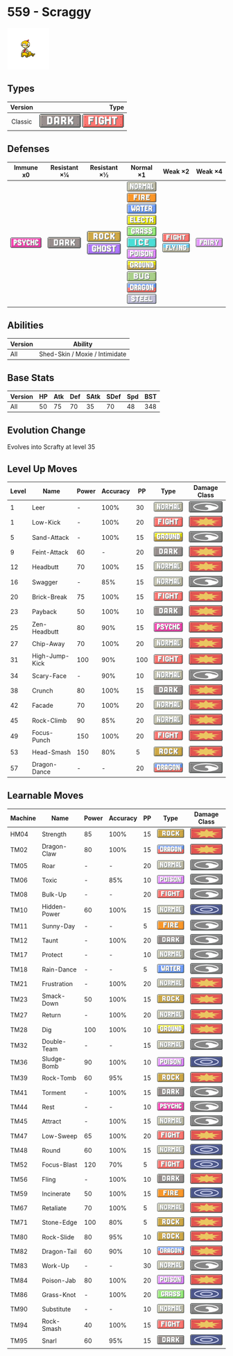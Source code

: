 # 559 - Scraggy

![scraggy](../img/pokemon/559.png)

## Types

| Version | Type                                                                  |
| :-----: | --------------------------------------------------------------------: |
| Classic | ![dark](../img/types/dark.png) ![fighting](../img/types/fighting.png) |

## Defenses

| Immune x0                            | Resistant ×¼                   | Resistant ×½                                                        | Normal ×1                                                                                                                                                                                                                                                                                                                                                                                                              | Weak ×2                                                                       | Weak ×4                          |
| ------------------------------------ | ------------------------------ | ------------------------------------------------------------------- | ---------------------------------------------------------------------------------------------------------------------------------------------------------------------------------------------------------------------------------------------------------------------------------------------------------------------------------------------------------------------------------------------------------------------- | ----------------------------------------------------------------------------- | -------------------------------- |
| ![psychic](../img/types/psychic.png) | ![dark](../img/types/dark.png) | ![rock](../img/types/rock.png)<br/>![ghost](../img/types/ghost.png) | ![normal](../img/types/normal.png)<br/>![fire](../img/types/fire.png)<br/>![water](../img/types/water.png)<br/>![electric](../img/types/electric.png)<br/>![grass](../img/types/grass.png)<br/>![ice](../img/types/ice.png)<br/>![poison](../img/types/poison.png)<br/>![ground](../img/types/ground.png)<br/>![bug](../img/types/bug.png)<br/>![dragon](../img/types/dragon.png)<br/>![steel](../img/types/steel.png) | ![fighting](../img/types/fighting.png)<br/>![flying](../img/types/flying.png) | ![fairy](../img/types/fairy.png) |

## Abilities

| Version | Ability                        |
| ------- | ------------------------------ |
| All     | Shed-Skin / Moxie / Intimidate |

## Base Stats

| Version | HP | Atk | Def | SAtk | SDef | Spd | BST |
| ------- | -- | --- | --- | ---- | ---- | --- | --- |
| All     | 50 | 75  | 70  | 35   | 70   | 48  | 348 |

## Evolution Change

Evolves into Scrafty at level 35

## Level Up Moves

| Level | Name           | Power | Accuracy | PP  | Type                                   | Damage Class                           |
| ----- | -------------- | ----- | -------- | --- | -------------------------------------- | -------------------------------------- |
| 1     | Leer           | -     | 100%     | 30  | ![normal](../img/types/normal.png)     | ![status](../img/types/status.png)     |
| 1     | Low-Kick       | -     | 100%     | 20  | ![fighting](../img/types/fighting.png) | ![physical](../img/types/physical.png) |
| 5     | Sand-Attack    | -     | 100%     | 15  | ![ground](../img/types/ground.png)     | ![status](../img/types/status.png)     |
| 9     | Feint-Attack   | 60    | -        | 20  | ![dark](../img/types/dark.png)         | ![physical](../img/types/physical.png) |
| 12    | Headbutt       | 70    | 100%     | 15  | ![normal](../img/types/normal.png)     | ![physical](../img/types/physical.png) |
| 16    | Swagger        | -     | 85%      | 15  | ![normal](../img/types/normal.png)     | ![status](../img/types/status.png)     |
| 20    | Brick-Break    | 75    | 100%     | 15  | ![fighting](../img/types/fighting.png) | ![physical](../img/types/physical.png) |
| 23    | Payback        | 50    | 100%     | 10  | ![dark](../img/types/dark.png)         | ![physical](../img/types/physical.png) |
| 25    | Zen-Headbutt   | 80    | 90%      | 15  | ![psychic](../img/types/psychic.png)   | ![physical](../img/types/physical.png) |
| 27    | Chip-Away      | 70    | 100%     | 20  | ![normal](../img/types/normal.png)     | ![physical](../img/types/physical.png) |
| 31    | High-Jump-Kick | 100   | 90%      | 100 | ![fighting](../img/types/fighting.png) | ![physical](../img/types/physical.png) |
| 34    | Scary-Face     | -     | 90%      | 10  | ![normal](../img/types/normal.png)     | ![status](../img/types/status.png)     |
| 38    | Crunch         | 80    | 100%     | 15  | ![dark](../img/types/dark.png)         | ![physical](../img/types/physical.png) |
| 42    | Facade         | 70    | 100%     | 20  | ![normal](../img/types/normal.png)     | ![physical](../img/types/physical.png) |
| 45    | Rock-Climb     | 90    | 85%      | 20  | ![normal](../img/types/normal.png)     | ![physical](../img/types/physical.png) |
| 49    | Focus-Punch    | 150   | 100%     | 20  | ![fighting](../img/types/fighting.png) | ![physical](../img/types/physical.png) |
| 53    | Head-Smash     | 150   | 80%      | 5   | ![rock](../img/types/rock.png)         | ![physical](../img/types/physical.png) |
| 57    | Dragon-Dance   | -     | -        | 20  | ![dragon](../img/types/dragon.png)     | ![status](../img/types/status.png)     |

## Learnable Moves

| Machine | Name         | Power | Accuracy | PP | Type                                   | Damage Class                           |
| ------- | ------------ | ----- | -------- | -- | -------------------------------------- | -------------------------------------- |
| HM04    | Strength     | 85    | 100%     | 15 | ![rock](../img/types/rock.png)         | ![physical](../img/types/physical.png) |
| TM02    | Dragon-Claw  | 80    | 100%     | 15 | ![dragon](../img/types/dragon.png)     | ![physical](../img/types/physical.png) |
| TM05    | Roar         | -     | -        | 20 | ![normal](../img/types/normal.png)     | ![status](../img/types/status.png)     |
| TM06    | Toxic        | -     | 85%      | 10 | ![poison](../img/types/poison.png)     | ![status](../img/types/status.png)     |
| TM08    | Bulk-Up      | -     | -        | 20 | ![fighting](../img/types/fighting.png) | ![status](../img/types/status.png)     |
| TM10    | Hidden-Power | 60    | 100%     | 15 | ![normal](../img/types/normal.png)     | ![special](../img/types/special.png)   |
| TM11    | Sunny-Day    | -     | -        | 5  | ![fire](../img/types/fire.png)         | ![status](../img/types/status.png)     |
| TM12    | Taunt        | -     | 100%     | 20 | ![dark](../img/types/dark.png)         | ![status](../img/types/status.png)     |
| TM17    | Protect      | -     | -        | 10 | ![normal](../img/types/normal.png)     | ![status](../img/types/status.png)     |
| TM18    | Rain-Dance   | -     | -        | 5  | ![water](../img/types/water.png)       | ![status](../img/types/status.png)     |
| TM21    | Frustration  | -     | 100%     | 20 | ![normal](../img/types/normal.png)     | ![physical](../img/types/physical.png) |
| TM23    | Smack-Down   | 50    | 100%     | 15 | ![rock](../img/types/rock.png)         | ![physical](../img/types/physical.png) |
| TM27    | Return       | -     | 100%     | 20 | ![normal](../img/types/normal.png)     | ![physical](../img/types/physical.png) |
| TM28    | Dig          | 100   | 100%     | 10 | ![ground](../img/types/ground.png)     | ![physical](../img/types/physical.png) |
| TM32    | Double-Team  | -     | -        | 15 | ![normal](../img/types/normal.png)     | ![status](../img/types/status.png)     |
| TM36    | Sludge-Bomb  | 90    | 100%     | 10 | ![poison](../img/types/poison.png)     | ![special](../img/types/special.png)   |
| TM39    | Rock-Tomb    | 60    | 95%      | 15 | ![rock](../img/types/rock.png)         | ![physical](../img/types/physical.png) |
| TM41    | Torment      | -     | 100%     | 15 | ![dark](../img/types/dark.png)         | ![status](../img/types/status.png)     |
| TM44    | Rest         | -     | -        | 10 | ![psychic](../img/types/psychic.png)   | ![status](../img/types/status.png)     |
| TM45    | Attract      | -     | 100%     | 15 | ![normal](../img/types/normal.png)     | ![status](../img/types/status.png)     |
| TM47    | Low-Sweep    | 65    | 100%     | 20 | ![fighting](../img/types/fighting.png) | ![physical](../img/types/physical.png) |
| TM48    | Round        | 60    | 100%     | 15 | ![normal](../img/types/normal.png)     | ![special](../img/types/special.png)   |
| TM52    | Focus-Blast  | 120   | 70%      | 5  | ![fighting](../img/types/fighting.png) | ![special](../img/types/special.png)   |
| TM56    | Fling        | -     | 100%     | 10 | ![dark](../img/types/dark.png)         | ![physical](../img/types/physical.png) |
| TM59    | Incinerate   | 50    | 100%     | 15 | ![fire](../img/types/fire.png)         | ![special](../img/types/special.png)   |
| TM67    | Retaliate    | 70    | 100%     | 5  | ![normal](../img/types/normal.png)     | ![physical](../img/types/physical.png) |
| TM71    | Stone-Edge   | 100   | 80%      | 5  | ![rock](../img/types/rock.png)         | ![physical](../img/types/physical.png) |
| TM80    | Rock-Slide   | 80    | 95%      | 10 | ![rock](../img/types/rock.png)         | ![physical](../img/types/physical.png) |
| TM82    | Dragon-Tail  | 60    | 90%      | 10 | ![dragon](../img/types/dragon.png)     | ![physical](../img/types/physical.png) |
| TM83    | Work-Up      | -     | -        | 30 | ![normal](../img/types/normal.png)     | ![status](../img/types/status.png)     |
| TM84    | Poison-Jab   | 80    | 100%     | 20 | ![poison](../img/types/poison.png)     | ![physical](../img/types/physical.png) |
| TM86    | Grass-Knot   | -     | 100%     | 20 | ![grass](../img/types/grass.png)       | ![special](../img/types/special.png)   |
| TM90    | Substitute   | -     | -        | 10 | ![normal](../img/types/normal.png)     | ![status](../img/types/status.png)     |
| TM94    | Rock-Smash   | 40    | 100%     | 15 | ![fighting](../img/types/fighting.png) | ![physical](../img/types/physical.png) |
| TM95    | Snarl        | 60    | 95%      | 15 | ![dark](../img/types/dark.png)         | ![special](../img/types/special.png)   |